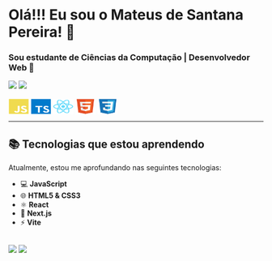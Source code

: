 # Olá!!! Eu sou o **Mateus de Santana Pereira**! 👋

### Sou estudante de Ciências da Computação | Desenvolvedor Web 🚀

<div>
	<img height="180em" src="https://github-readme-stats.vercel.app/api?username=Minf-afk&show_icons=true&theme=dark&include_all_commits=true&count_private=true"/>
 	<img height="180em" src="https://github-readme-stats.vercel.app/api/top-langs/?username=Minf-afk&layout=compact&langs_count=16&theme=dark"/>
 	
</div>

<div style="display: inline_block"><br>
  <img align="center" alt="Mateus-Js" height="30" width="40" src="https://raw.githubusercontent.com/devicons/devicon/master/icons/javascript/javascript-plain.svg">
  <img align="center" alt="Mateus-Ts" height="30" width="40" src="https://raw.githubusercontent.com/devicons/devicon/master/icons/typescript/typescript-plain.svg">
  <img align="center" alt="Mateus-React" height="30" width="40" src="https://raw.githubusercontent.com/devicons/devicon/master/icons/react/react-original.svg">
  <img align="center" alt="Mateus-HTML" height="30" width="40" src="https://raw.githubusercontent.com/devicons/devicon/master/icons/html5/html5-original.svg">
  <img align="center" alt="Mateus-CSS" height="30" width="40" src="https://raw.githubusercontent.com/devicons/devicon/master/icons/css3/css3-original.svg">
</div>	

---

## 📚 Tecnologias que estou aprendendo

Atualmente, estou me aprofundando nas seguintes tecnologias:

- 💻 **JavaScript**
- 🌐 **HTML5 & CSS3**
- ⚛️ **React**
- 🚀 **Next.js**
- ⚡ **Vite**

##

<div>
	<a href = "mailto:mmsantana.inf@gmail.com"><img src="https://img.shields.io/badge/-Gmail-%23333?style=for-the-badge&logo=gmail&logoColor=white" target="_blank"></a>
 	<a href="https://www.linkedin.com/in/mateus-santana-540a48164/" target="_blank"><img src="https://img.shields.io/badge/-LinkedIn-%230077B5?style=for-the-badge&logo=linkedin&logoColor=white" target="_blank"></a> 
